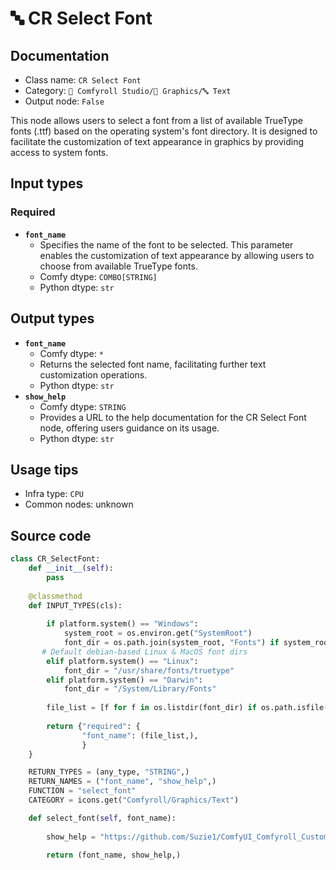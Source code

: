 # 🔤️ CR Select Font
## Documentation
- Class name: `CR Select Font`
- Category: `🧩 Comfyroll Studio/👾 Graphics/🔤 Text`
- Output node: `False`

This node allows users to select a font from a list of available TrueType fonts (.ttf) based on the operating system's font directory. It is designed to facilitate the customization of text appearance in graphics by providing access to system fonts.
## Input types
### Required
- **`font_name`**
    - Specifies the name of the font to be selected. This parameter enables the customization of text appearance by allowing users to choose from available TrueType fonts.
    - Comfy dtype: `COMBO[STRING]`
    - Python dtype: `str`
## Output types
- **`font_name`**
    - Comfy dtype: `*`
    - Returns the selected font name, facilitating further text customization operations.
    - Python dtype: `str`
- **`show_help`**
    - Comfy dtype: `STRING`
    - Provides a URL to the help documentation for the CR Select Font node, offering users guidance on its usage.
    - Python dtype: `str`
## Usage tips
- Infra type: `CPU`
- Common nodes: unknown


## Source code
```python
class CR_SelectFont:
    def __init__(self):
        pass
        
    @classmethod
    def INPUT_TYPES(cls):
    
        if platform.system() == "Windows":
            system_root = os.environ.get("SystemRoot")
            font_dir = os.path.join(system_root, "Fonts") if system_root else None
       # Default debian-based Linux & MacOS font dirs
        elif platform.system() == "Linux":
            font_dir = "/usr/share/fonts/truetype"
        elif platform.system() == "Darwin":
            font_dir = "/System/Library/Fonts"    
 
        file_list = [f for f in os.listdir(font_dir) if os.path.isfile(os.path.join(font_dir, f)) and f.lower().endswith(".ttf")]
                        
        return {"required": {
                "font_name": (file_list,),
                }       
    }

    RETURN_TYPES = (any_type, "STRING",)
    RETURN_NAMES = ("font_name", "show_help",)
    FUNCTION = "select_font"
    CATEGORY = icons.get("Comfyroll/Graphics/Text")

    def select_font(self, font_name):
    
        show_help = "https://github.com/Suzie1/ComfyUI_Comfyroll_CustomNodes/wiki/Text-Nodes#cr-select-font"    
       
        return (font_name, show_help,)     

```
